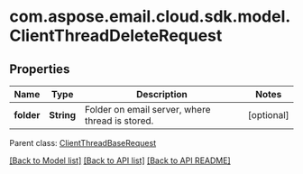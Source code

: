 
# com.aspose.email.cloud.sdk.model.ClientThreadDeleteRequest

## Properties
Name | Type | Description | Notes
------------ | ------------- | ------------- | -------------
**folder** | **String** | Folder on email server, where thread is stored.              |  [optional]

 Parent class: [ClientThreadBaseRequest](ClientThreadBaseRequest.md)
    
    


[[Back to Model list]](README.md#documentation-for-models) [[Back to API list]](README.md#documentation-for-api-endpoints) [[Back to API README]](README.md)

